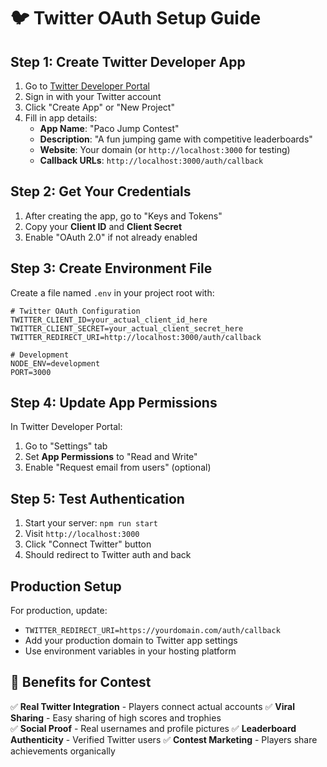 # 🐦 Twitter OAuth Setup Guide

## Step 1: Create Twitter Developer App

1. Go to [Twitter Developer Portal](https://developer.twitter.com/en/portal/dashboard)
2. Sign in with your Twitter account
3. Click "Create App" or "New Project"
4. Fill in app details:
   - **App Name**: "Paco Jump Contest"
   - **Description**: "A fun jumping game with competitive leaderboards"
   - **Website**: Your domain (or `http://localhost:3000` for testing)
   - **Callback URLs**: `http://localhost:3000/auth/callback`

## Step 2: Get Your Credentials

1. After creating the app, go to "Keys and Tokens"
2. Copy your **Client ID** and **Client Secret**
3. Enable "OAuth 2.0" if not already enabled

## Step 3: Create Environment File

Create a file named `.env` in your project root with:

```env
# Twitter OAuth Configuration
TWITTER_CLIENT_ID=your_actual_client_id_here
TWITTER_CLIENT_SECRET=your_actual_client_secret_here
TWITTER_REDIRECT_URI=http://localhost:3000/auth/callback

# Development
NODE_ENV=development
PORT=3000
```

## Step 4: Update App Permissions

In Twitter Developer Portal:
1. Go to "Settings" tab
2. Set **App Permissions** to "Read and Write" 
3. Enable "Request email from users" (optional)

## Step 5: Test Authentication

1. Start your server: `npm run start`
2. Visit `http://localhost:3000`
3. Click "Connect Twitter" button
4. Should redirect to Twitter auth and back

## Production Setup

For production, update:
- `TWITTER_REDIRECT_URI=https://yourdomain.com/auth/callback`
- Add your production domain to Twitter app settings
- Use environment variables in your hosting platform

## 🎯 Benefits for Contest

✅ **Real Twitter Integration** - Players connect actual accounts
✅ **Viral Sharing** - Easy sharing of high scores and trophies  
✅ **Social Proof** - Real usernames and profile pictures
✅ **Leaderboard Authenticity** - Verified Twitter users
✅ **Contest Marketing** - Players share achievements organically